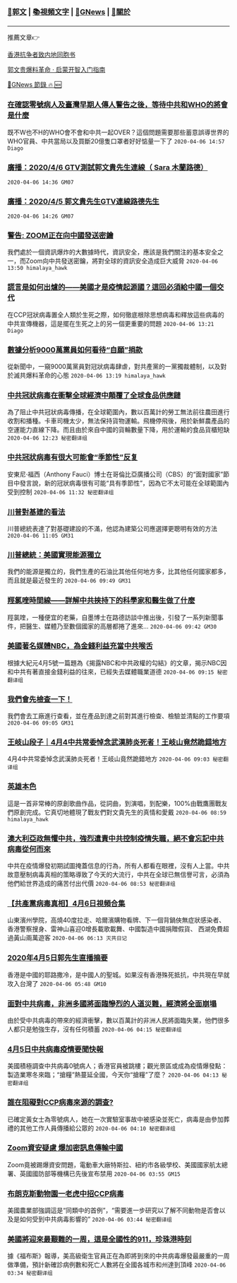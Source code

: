 ###  [:eagle:郭文](https://github.com/ourhimalayas/txt) | [:books:視頻文字](https://github.com/ourhimalayas/txt/blob/master/content/README.md) | [:newspaper:GNews](https://github.com/ourhimalayas/txt/blob/master/content/gnews/README.md) | [:pray:關於](https://github.com/ourhimalayas/home/tree/master/about)
---

推薦文章:point_right:

[香港抗争者致内地同胞书](https://github.com/ourhimalayas/news/blob/master/2019/08/a_letter_from_the_hong_kong_people.md)

[郭文贵爆料革命 · 启蒙开智入门指南](https://github.com/ourhimalayas/txt/issues/1)

[:newspaper:GNews 節錄 :fire: :new:](https://github.com/ourhimalayas/txt/blob/master/content/gnews/README.md) 



### [在確認零號病人及臺灣早期人傳人警告之後，等待中共和WHO的將會是什麼](/content/gnews/1/README.md)

既不W也不H的WHO會不會和中共一起OVER？這個問題需要那些蓄意誤導世界的WHO官員、中共當局以及買斷20億隻口罩者好好惦量一下了  `2020-04-06 14:57 Diago`

### [廣播：2020/4/6 GTV測試郭文貴先生連線（ Sara 木蘭路德）](/content/gnews/2/README.md)

 `2020-04-06 14:36 GM07`

### [廣播：2020/4/5 郭文貴先生GTV連線路德先生](/content/gnews/3/README.md)

 `2020-04-06 14:26 GM07`

### [警告: ZOOM正在向中國發送密鑰](/content/gnews/4/README.md)

我們處於一個資訊爆炸的大數據時代，資訊安全，應該是我們關注的基本安全之一，而Zoom向中共發送密鑰，將對全球的資訊安全造成巨大威脅  `2020-04-06 13:50 himalaya_hawk`

### [謊言是如何出爐的——美國才是疫情起源國？這回必須給中國一個交代](/content/gnews/5/README.md)

在CCP冠狀病毒置全人類於生死之際，如何徹底根除思想病毒和釋放這些病毒的中共宣傳機器，這是擺在生死之上的另一個更重要的問題  `2020-04-06 13:21 Diago`

### [數據分析9000萬黨員如何看待“自願”捐款](/content/gnews/6/README.md)

從新聞中，一窺9000萬黨員對冠狀病毒肆虐，對共產黨的一黨獨裁體制，以及對於滅共爆料革命的心態  `2020-04-06 13:19 himalaya_hawk`

### [中共冠狀病毒在衝擊全球經濟中顛覆了全球食品供應鏈](/content/gnews/7/README.md)

為了阻止中共冠狀病毒傳播，在全球範圍內，數以百萬計的勞工無法前往農田進行收割和播種。卡車司機太少，無法保持貨物運輸。飛機停飛後，用於新鮮農產品的空運能力直線下降。而且由於來自中國的貨輪數量下降，用於運輸的食品貨櫃短缺  `2020-04-06 12:23 秘密翻译组`

### [中共冠狀病毒有很大可能會“季節性”反复](/content/gnews/8/README.md)

安東尼·福西（Anthony Fauci）博士在哥倫比亞廣播公司（CBS）的“面對國家”節目中發言說，新的冠狀病毒很有可能“具有季節性”，因為它不太可能在全球範圍內受到控制  `2020-04-06 11:32 秘密翻译组`

### [川普對基建的看法](/content/gnews/9/README.md)

川普總統表達了對基礎建設的不滿，他認為建築公司應選擇更聰明有效的方法  `2020-04-06 11:05 GM31`

### [川普總統：美國實現能源獨立](/content/gnews/10/README.md)

我們的能源是獨立的，我們生產的石油比其他任何地方多，比其他任何國家都多，而且就是最近發生的  `2020-04-06 09:49 GM31`

### [羥氯喹時間線——詳解中共挾持下的科學家和醫生做了什麼](/content/gnews/11/README.md)

羥氯喹，一種便宜的老藥，自墨博士在路德訪談中推出後，引發了一系列新聞事件，把醫生、媒體乃至數個國家的高層都捲了進來...  `2020-04-06 09:42 GM30`

### [美國著名媒體NBC，為金錢利益充當中共喉舌](/content/gnews/12/README.md)

根據大紀元4月5號一篇題為《揭露NBC和中共政權的勾結》的文章，揭示NBC因和中共有著直接金錢利益的往來，已經失去媒體職業道德  `2020-04-06 09:15 秘密翻译组`

### [我們會先檢查一下！](/content/gnews/13/README.md)

我們會去工廠進行查看，並在產品到達之前對其進行檢查、檢驗並清點的工作要項  `2020-04-06 09:05 GM31`

### [王岐山段子｜4月4中共常委悼念武漢肺炎死者！王岐山竟然跪錯地方](/content/gnews/14/README.md)

4月4中共常委悼念武漢肺炎死者！王岐山竟然跪錯地方  `2020-04-06 09:03 秘密翻译组`

### [英雄本色](/content/gnews/15/README.md)

這是一首非常棒的原創歌曲作品，從詞曲，到演唱，到配樂，100%由戰鷹團戰友們原創完成。它真切地體現了戰友們對文貴先生的真情和愛戴  `2020-04-06 08:59 himalaya_hawk`

### [澳大利亞政無懼中共，強烈遣責中共控制疫情失職，絕不會忘記中共病毒從何而來](/content/gnews/16/README.md)

中共在疫情爆發初期試圖掩蓋信息的行為，所有人都看在眼裡，沒有人上當。中共故意壓制病毒真相的策略導致了今天的大流行，中共在全球已無信譽可言，必須為他們給世界造成的痛苦付出代價  `2020-04-06 08:53 秘密翻译组`

### [【共產黨病毒真相】4月6日視頻合集](/content/gnews/17/README.md)

山東濱州學院，高燒40度拉走、哈爾濱購物看牌、下一個背鍋俠無症狀感染者、香港警察搜身、雷神山喜迎0增長載歌載舞、中國製造中國捐贈假貨、 西湖免費超過黃山兩萬遊客  `2020-04-06 06:13 灭共日记`

### [2020年4月5日郭先生直播摘要](/content/gnews/18/README.md)

香港是中國的耶路撒冷，是中國人的聖城。如果沒有香港殊死抵抗，中共現在早就攻入台灣了  `2020-04-06 05:48 GM10`

### [面對中共病毒，非洲多國將面臨慘烈的人道災難，經濟將全面崩塌](/content/gnews/19/README.md)

由於受中共病毒的帶來的經濟衝擊，數以百萬計的非洲人民將面臨失業，他們很多人都只是勉強生存，沒有任何積蓄  `2020-04-06 04:15 秘密翻译组`

### [4月5日中共病毒疫情要聞快報](/content/gnews/20/README.md)

美國積極調查中共病毒0號病人；香港官員被跳樓；觀光景區或成為疫情爆發點：製造業寒冬來臨；“搶糧”熱蔓延全國，今天你“搶糧”了麼？  `2020-04-06 04:13 秘密翻译组`

### [誰在阻礙對CCP病毒來源的調查?](/content/gnews/21/README.md)

已確定黃女士為零號病人，她在一次實驗室事故中被感染並死亡，病毒是由參加葬禮的其他工作人員傳播給公眾的  `2020-04-06 04:10 秘密翻译组`

### [Zoom資安疑慮 爆加密訊​息傳輸中國](/content/gnews/22/README.md)

Zoom竟被踢爆資安問題，電動車大廠特斯拉、紐約市各級學校、美國國家航太總署、英國國防部等機構已先後宣布禁用  `2020-04-06 03:55 GM15`

### [布朗克斯動物園一老虎中招CCP病毒](/content/gnews/23/README.md)

美國農業部強調這是“同類中的首例”，“需要進一步研究以了解不同動物是否會以及是如何受到中共病毒影響的”  `2020-04-06 03:44 秘密翻译组`

### [美國將迎來最艱難的一周，這是全國性的911，珍珠港時刻](/content/gnews/24/README.md)

據《福布斯》報導，美高級衛生官員正在為即將到來的中共病毒爆發最嚴重的一周做準備，預計新確診病例數和死亡人數將在全國各城市和州達到頂峰  `2020-04-06 03:34 秘密翻译组`

